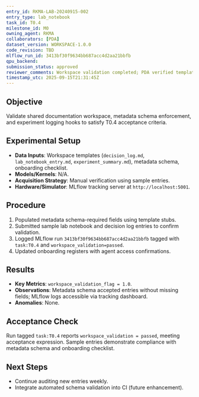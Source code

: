 ```yaml
---
entry_id: RKMA-LAB-20240915-002
entry_type: lab_notebook
task_id: T0.4
milestone_id: M0
owning_agent: RKMA
collaborators: [PDA]
dataset_version: WORKSPACE-1.0.0
code_revision: TBD
mlflow_run_id: 3413bf30f9634bb687acc4d2aa21bbfb
qpu_backend: 
submission_status: approved
reviewer_comments: Workspace validation completed; PDA verified template compliance.
timestamp_utc: 2025-09-15T21:31:45Z
---
```


## Objective
Validate shared documentation workspace, metadata schema enforcement, and experiment logging hooks to satisfy T0.4 acceptance criteria.

## Experimental Setup
- **Data Inputs**: Workspace templates (`decision_log.md`, `lab_notebook_entry.md`, `experiment_summary.md`), metadata schema, onboarding checklist.
- **Models/Kernels**: N/A.
- **Acquisition Strategy**: Manual verification using sample entries.
- **Hardware/Simulator**: MLflow tracking server at `http://localhost:5001`.

## Procedure
1. Populated metadata schema-required fields using template stubs.
2. Submitted sample lab notebook and decision log entries to confirm validation.
3. Logged MLflow run `3413bf30f9634bb687acc4d2aa21bbfb` tagged with `task:T0.4` and `workspace_validation=passed`.
4. Updated onboarding registers with agent access confirmations.

## Results
- **Key Metrics**: `workspace_validation_flag = 1.0`.
- **Observations**: Metadata schema accepted entries without missing fields; MLflow logs accessible via tracking dashboard.
- **Anomalies**: None.

## Acceptance Check
Run tagged `task:T0.4` reports `workspace_validation = passed`, meeting acceptance expression. Sample entries demonstrate compliance with metadata schema and onboarding checklist.

## Next Steps
- Continue auditing new entries weekly.
- Integrate automated schema validation into CI (future enhancement).

